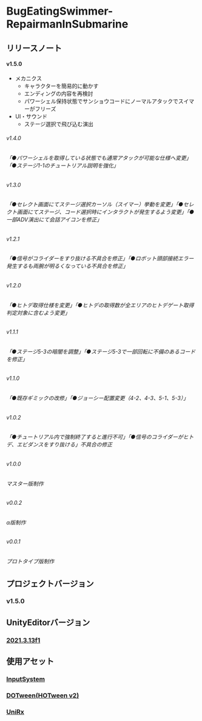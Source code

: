# BugEatingSwimmer-RepairmanInSubmarine
## リリースノート
#### v1.5.0
* メカニクス
  * キャラクターを簡易的に動かす
  * エンディングの内容を再検討
  * パワーシェル保持状態でサンショウコードにノーマルアタックでスイマーがフリーズ
* UI・サウンド
  * ステージ選択で飛び込む演出
###### v1.4.0
###### 「●パワーシェルを取得している状態でも通常アタックが可能な仕様へ変更」「●ステージ1-1のチュートリアル説明を強化」
###### v1.3.0
###### 「●セレクト画面にてステージ選択カーソル（スイマー）挙動を変更」「●セレクト画面にてステージ、コード選択時にインタラクトが発生するよう変更」「●一部ADV演出にて会話アイコンを修正」
###### v1.2.1
###### 「●信号がコライダーをすり抜ける不具合を修正」「●ロボット頭部接続エラー発生するも両腕が明るくなっている不具合を修正」
###### v1.2.0
###### 「●ヒトデ取得仕様を変更」「●ヒトデの取得数が全エリアのヒトデゲート取得判定対象に含むよう変更」
###### v1.1.1
###### 「●ステージ5-3の暗闇を調整」「●ステージ5-3で一部回転に不備のあるコードを修正」
###### v1.1.0
###### 「●既存ギミックの改修」「●ジョーシー配置変更（4-2、4-3、5-1、5-3）」
###### v1.0.2
###### 「●チュートリアル内で強制終了すると進行不可」「●信号のコライダーがヒトデ、エビダンスをすり抜ける」不具合の修正
###### v1.0.0
###### マスター版制作
###### v0.0.2
###### α版制作
###### v0.0.1
###### プロトタイプ版制作
## プロジェクトバージョン
### v1.5.0
## UnityEditorバージョン
### [2021.3.13f1](https://unity.com/releases/editor/whats-new/2021.3.13)
## 使用アセット
### [InputSystem](https://forpro.unity3d.jp/unity_pro_tips/2021/05/20/1957/)
### [DOTween(HOTween v2)](https://assetstore.unity.com/packages/tools/animation/dotween-hotween-v2-27676)
### [UniRx](https://kingmo.jp/kumonos/unirx-unitask-upm-import/)
